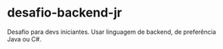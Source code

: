 # desafio-backend-jr
Desafio para devs iniciantes. Usar linguagem de backend, de preferência Java ou C#.
